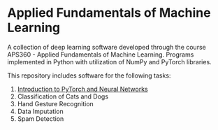 # Applied Fundamentals of Machine Learning

A collection of deep learning software developed through the course APS360 - Applied Fundamentals of Machine Learning. Programs implemented in Python with utilization of NumPy and PyTorch libraries.

This repository includes software for the following tasks:
1. [Introduction to PyTorch and Neural Networks](Lab_1_PyTorch_and_ANNs)
2. Classification of Cats and Dogs
3. Hand Gesture Recognition
4. Data Imputation
5. Spam Detection

